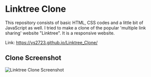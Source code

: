 # Linktree Clone
This repository consists of basic HTML, CSS codes and a little bit of JavaScript as well. I tried to make a clone of the popular 'multiple link sharing' website "Linktree". It is a responsive website. 

Link: https://ys2723.github.io/Linktree_Clone/

## Clone Screenshot

![Linktree Clone Screenshot](https://media.discordapp.net/attachments/806881514389766184/1094503287434252328/Screenshot_2023-04-09_113444.png?width=1177&height=662)
